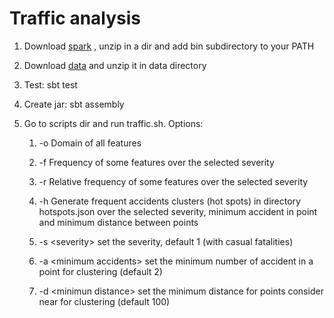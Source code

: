 # Traffic analysis

1. Download 
[spark](https://www.apache.org/dyn/closer.lua/spark/spark-2.4.4/spark-2.4.4-bin-hadoop2.7.tgz)
, unzip in a dir and add bin subdirectory to your PATH

1. Download 
[data](http://data.dft.gov.uk.s3.amazonaws.com/road-accidents-safety-data/Stats19_Data_2005-2014.zip)
and unzip it in data directory

1. Test: sbt test

1. Create jar: sbt assembly

1. Go to scripts dir and run traffic.sh. Options:

   1. -o Domain of all features 
   
   1. -f Frequency of some features over the selected severity
   
   1. -r Relative frequency of some features over the selected severity
   
   1. -h Generate frequent accidents clusters (hot spots) in directory hotspots.json over the selected severity, 
   minimum accident in point and minimum distance between points
   
   1. -s \<severity> set the severity, default 1 (with casual fatalities)
   
   1. -a \<minimum accidents> set the minimum number of accident in a point for 
   clustering (default 2)
   
   1. -d \<minimun distance> set the minimum distance for points consider near for 
                                clustering (default 100)